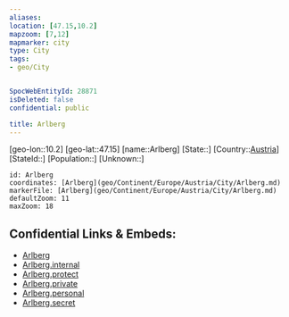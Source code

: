 ```yaml
---
aliases: 
location: [47.15,10.2]
mapzoom: [7,12] 
mapmarker: city 
type: City
tags:
- geo/City


SpocWebEntityId: 28871
isDeleted: false
confidential: public

title: Arlberg
---
```

[geo-lon::10.2]
[geo-lat::47.15]
[name::Arlberg]
[State::]
[Country::[Austria](geo/Continent/Europe/Austria.md)]
[StateId::]
[Population::]
[Unknown::]


```leaflet
id: Arlberg
coordinates: [Arlberg](geo/Continent/Europe/Austria/City/Arlberg.md)
markerFile: [Arlberg](geo/Continent/Europe/Austria/City/Arlberg.md)
defaultZoom: 11 
maxZoom: 18
```


## Confidential Links & Embeds: 
- [Arlberg](../../../../../../_public/geo/Continent/Europe/Austria/City/Arlberg.md) 
- [Arlberg.internal](../../../../../../_internal/geo/Continent/Europe/Austria/City/Arlberg.internal.md) 
- [Arlberg.protect](../../../../../../_protect/geo/Continent/Europe/Austria/City/Arlberg.protect.md) 
- [Arlberg.private](../../../../../../_private/geo/Continent/Europe/Austria/City/Arlberg.private.md) 
- [Arlberg.personal](../../../../../../_personal/geo/Continent/Europe/Austria/City/Arlberg.personal.md) 
- [Arlberg.secret](../../../../../../_secret/geo/Continent/Europe/Austria/City/Arlberg.secret.md) 

